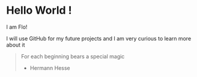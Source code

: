 # Hello World !

I am Flo!

I will use GitHub for my future projects and I am very curious to
learn more about it

> For each beginning bears a special magic
> - Hermann Hesse
